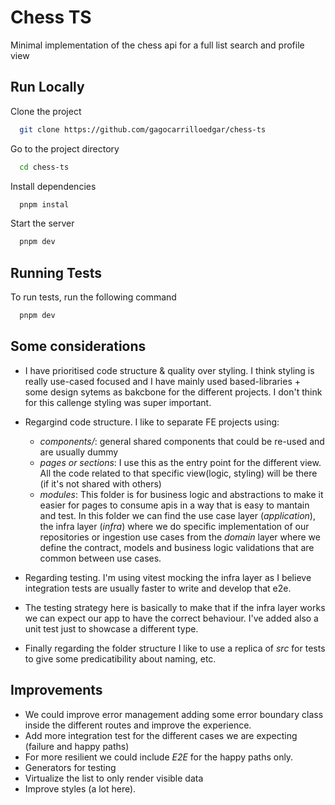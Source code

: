 
# Chess TS

Minimal implementation of the chess api for a full list search and profile view

## Run Locally

Clone the project

```bash
  git clone https://github.com/gagocarrilloedgar/chess-ts
```

Go to the project directory

```bash
  cd chess-ts
```

Install dependencies

```bash
  pnpm instal
```

Start the server

```bash
  pnpm dev
```


## Running Tests

To run tests, run the following command

```bash
  pnpm dev
```


## Some considerations

- I have prioritised code structure & quality over styling. I think styling is really use-cased focused and I have mainly used based-libraries + some design sytems as bakcbone for the different projects. I don't think for this callenge styling was super important.

- Regargind code structure. I like to separate FE projects using:
  - *components/*: general shared components that could be re-used and are usually dummy
  - *pages or sections*: I use this as the entry point for the different view. All the code related to that specific view(logic, styling) will be there (if it's not shared with others)
  - *modules*: This folder is for business logic and abstractions to make it easier for pages to consume apis in a way that is easy to mantain and test. In this folder we can find the use case layer (_application_), the infra layer (_infra_) where we do specific implementation of our repositories or ingestion use cases from the _domain_ layer where we define the contract, models and business logic validations that are common between use cases.

- Regarding testing. I'm using vitest mocking the infra layer as I believe integration tests are usually faster to write and develop that e2e.
- The testing strategy here is basically to make that if the infra layer works we can expect our app to have the correct behaviour. I've added also a unit test just to showcase a different type.
- Finally regarding the folder structure I like to use a replica of *src* for tests to give some predicatibility about naming, etc.

## Improvements

- We could improve error management adding some error boundary class inside the different routes and improve the experience.
- Add more integration test for the different cases we are expecting (failure and happy paths)
- For more resilient we could include *E2E* for the happy paths only.
- Generators for testing
- Virtualize the list to only render visible data
- Improve styles  (a lot here).

